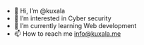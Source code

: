 - 👋 Hi, I’m @kuxala
- 👀 I’m interested in Cyber security
- 🌱 I’m currently learning Web development
- 📫 How to reach me info@kuxala.me

<!---
kuxala/kuxala is a ✨ special ✨ repository because its `README.md` (this file) appears on your GitHub profile.
You can click the Preview link to take a look at your changes.
--->
